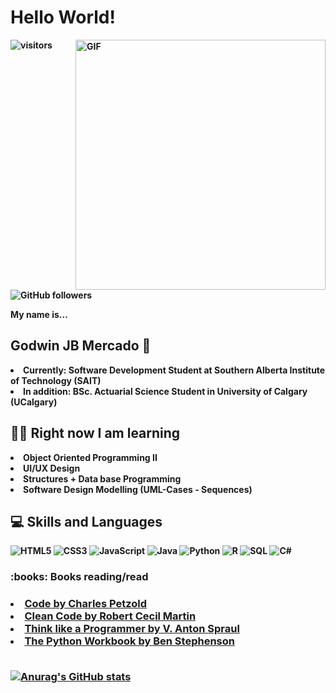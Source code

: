 <h1> <b> Hello World! </h1> 

<img align="right" alt ="GIF" src ="https://user-images.githubusercontent.com/115321545/217168401-ecc27e47-1862-4dfe-92df-564996b90d00.gif" width="400"> 
 
 ![visitors](https://visitor-badge.laobi.icu/badge?page_id=Goqwin.visitor-badge) ![GitHub followers](https://img.shields.io/github/followers/Goqwin.svg?style=social&label=Follow&maxAge=2592000)

 My name is... <h2> <b> Godwin JB Mercado 👋 </h2> 


 <li> Currently:  Software Development Student at Southern Alberta Institute of Technology (SAIT) </li>
 <li> In addition:  BSc. Actuarial Science Student in University of Calgary (UCalgary) </li>


<h2> 👨‍🎓 Right now I am learning  </h2>
 <li> Object Oriented Programming II </li>
 <li> UI/UX Design </li>
 <li> Structures + Data base Programming </li>
 <li> Software Design Modelling (UML-Cases - Sequences) </li>

<h2> 💻 Skills and Languages </h2>

![HTML5](https://img.shields.io/badge/html5-%23E34F26.svg?style=for-the-badge&logo=html5&logoColor=white)  ![CSS3](https://img.shields.io/badge/css3-%231572B6.svg?style=for-the-badge&logo=css3&logoColor=white)  ![JavaScript](https://img.shields.io/badge/javascript-%23323330.svg?style=for-the-badge&logo=javascript&logoColor=%23F7DF1E) ![Java](https://img.shields.io/badge/java-%23ED8B00.svg?style=for-the-badge&logo=java&logoColor=white) ![Python](https://img.shields.io/badge/python-3670A0?style=for-the-badge&logo=python&logoColor=ffdd54) ![R](https://img.shields.io/badge/r-%23276DC3.svg?style=for-the-badge&logo=r&logoColor=white)  ![SQL](https://img.shields.io/badge/Oracle-F80000?style=for-the-badge&logo=Oracle&logoColor=white) ![C#](https://img.shields.io/badge/c%23-%23239120.svg?style=for-the-badge&logo=c-sharp&logoColor=white)

 
 <h3> :books: Books reading/read <h3>
  <li> <a href= https://www.amazon.ca/Code-Language-Computer-Hardware-Software/dp/0735611319> Code by Charles Petzold </li>
  <li> <a href= https://www.amazon.ca/Clean-Code-Handbook-Software-Craftsmanship/dp/B08X9H8RD1/ref=sr_1_1?gclid=Cj0KCQiArsefBhCbARIsAP98hXQVsqf-TaPrD5fboUby60W3ZdPZ4h-KdAwMiN78PibkKAfcRVAztPwaAoxlEALw_wcB&hvadid=221191978077&hvdev=c&hvlocphy=9001337&hvnetw=g&hvqmt=e&hvrand=8344969081106394336&hvtargid=kwd-302037009595&hydadcr=16048_9598503&keywords=the+clean+code&qid=1676846629&sr=8-1 > Clean Code by Robert Cecil Martin </li>
  <li> <a href=https://www.amazon.ca/Thinking-programmers-innovative-solutions-problems/dp/B00D5PQU38/ref=sr_1_1?gclid=Cj0KCQiArsefBhCbARIsAP98hXT0MUnKKiuduRSKn7hl2fWq5zGI9Lo3fQ7gPE7B4HT9jFrbJn1S7CUaAlVuEALw_wcB&hvadid=267116874447&hvdev=c&hvlocphy=9001337&hvnetw=g&hvqmt=e&hvrand=3499984351303190541&hvtargid=kwd-316985842218&hydadcr=16081_10268155&keywords=thinking+like+a+programmer&qid=1676846663&sr=8-1>  Think like a Programmer by V. Anton Spraul </li>
  <li> <a href= https://www.amazon.ca/Python-Workbook-Introduction-Exercises-Solutions-ebook/dp/B07TZ7LR1T/ref=sr_1_5?gclid=Cj0KCQiArsefBhCbARIsAP98hXRsE8iLjyx5wghgotkwaX1YBUPlJaoGTB7clw-sWcDlQGz-aZvxD2MaAkOSEALw_wcB&hvadid=208256087246&hvdev=c&hvlocphy=9001337&hvnetw=g&hvqmt=e&hvrand=9591875207720009728&hvtargid=kwd-302066685798&hydadcr=16049_9598507&keywords=python+workbook&qid=1676846683&sr=8-5> The Python Workbook by Ben Stephenson </li>
  <br> 
  
  ![Anurag's GitHub stats](https://github-readme-stats.vercel.app/api?username=Goqwin&theme=cobalt&show_icons=true)
 
 
